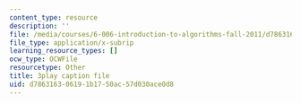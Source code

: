 ```yaml
---
content_type: resource
description: ''
file: /media/courses/6-006-introduction-to-algorithms-fall-2011/d786316306191b1750ac57d030ace0d8_moPtwq_cVH8.srt
file_type: application/x-subrip
learning_resource_types: []
ocw_type: OCWFile
resourcetype: Other
title: 3play caption file
uid: d7863163-0619-1b17-50ac-57d030ace0d8
---
```

